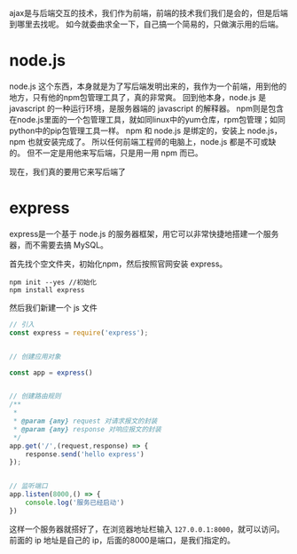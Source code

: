 ajax是与后端交互的技术，我们作为前端，前端的技术我们我们是会的，但是后端到哪里去找呢。
如今就委曲求全一下，自己搞一个简易的，只做演示用的后端。

# node.js
node.js 这个东西，本身就是为了写后端发明出来的，我作为一个前端，用到他的地方，只有他的npm包管理工具了，真的非常爽。
回到他本身，node.js 是 javascript 的一种运行环境，是服务器端的 javascript 的解释器。
npm则是包含在node.js里面的一个包管理工具，就如同linux中的yum仓库，rpm包管理；如同python中的pip包管理工具一样。
npm 和 node.js 是绑定的，安装上 node.js，npm 也就安装完成了。
所以任何前端工程师的电脑上，node.js 都是不可或缺的。
但不一定是用他来写后端，只是用一用 npm 而已。

现在，我们真的要用它来写后端了

# express
express是一个基于 node.js 的服务器框架，用它可以非常快捷地搭建一个服务器，而不需要去搞 MySQL。

首先找个空文件夹，初始化npm，然后按照官网安装 express。

```
npm init --yes //初始化
npm install express
```

然后我们新建一个 js 文件

```js
// 引入
const express = require('express');


// 创建应用对象

const app = express()


// 创建路由规则
/**
 *
 * @param {any} request 对请求报文的封装
 * @param {any} response 对响应报文的封装
 */
app.get('/',(request,response) => {
    response.send('hello express')
});


// 监听端口
app.listen(8000,() => {
    console.log('服务已经启动')
})
```

这样一个服务器就搭好了，在浏览器地址栏输入 `127.0.0.1:8000`，就可以访问。前面的 ip 地址是自己的 ip，后面的8000是端口，是我们指定的。